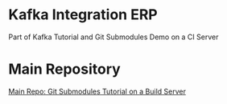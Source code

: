 # Kafka Integration ERP
Part of Kafka Tutorial and Git Submodules Demo on a CI Server

# Main Repository
[Main Repo: Git Submodules Tutorial on a Build Server](https://github.com/mrjamiebowman-blog/Git-Submodules-Tutorial-Build-Server)

